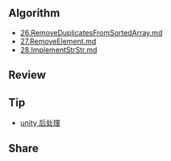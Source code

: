 ## Algorithm
* [26.RemoveDuplicatesFromSortedArray.md](Algorithm/26.RemoveDuplicatesFromSortedArray.md)
* [27.RemoveElement.md](Algorithm/27.RemoveElement.md)
* [28.ImplementStrStr.md](Algorithm/28.ImplementStrStr.md)

## Review


## Tip	
* [unity 后处理](Unity/PostProcess.md)

## Share




